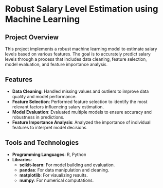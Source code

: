 # Robust Salary Level Estimation using Machine Learning

## Project Overview
This project implements a robust machine learning model to estimate salary levels based on various features. The goal is to accurately predict salary levels through a process that includes data cleaning, feature selection, model evaluation, and feature importance analysis.

## Features
- **Data Cleaning**: Handled missing values and outliers to improve data quality and model performance.
- **Feature Selection**: Performed feature selection to identify the most relevant factors influencing salary estimation.
- **Model Evaluation**: Evaluated multiple models to ensure accuracy and robustness in predictions.
- **Feature Importance Analysis**: Analyzed the importance of individual features to interpret model decisions.

## Tools and Technologies
- **Programming Languages**: R, Python
- **Libraries**:
  - **scikit-learn**: For model building and evaluation.
  - **pandas**: For data manipulation and cleaning.
  - **matplotlib**: For visualizing results.
  - **numpy**: For numerical computations.
